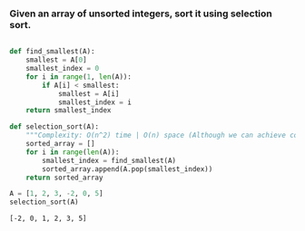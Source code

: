 ### Given an array of unsorted integers, sort it using selection sort.


```python

def find_smallest(A):
    smallest = A[0]
    smallest_index = 0
    for i in range(1, len(A)):
        if A[i] < smallest:
            smallest = A[i]
            smallest_index = i
    return smallest_index

def selection_sort(A):
    """Complexity: O(n^2) time | O(n) space (Although we can achieve constant time if we sort inplace)"""
    sorted_array = []
    for i in range(len(A)):
        smallest_index = find_smallest(A)
        sorted_array.append(A.pop(smallest_index))
    return sorted_array

```


```python
A = [1, 2, 3, -2, 0, 5]
selection_sort(A)
```




    [-2, 0, 1, 2, 3, 5]


